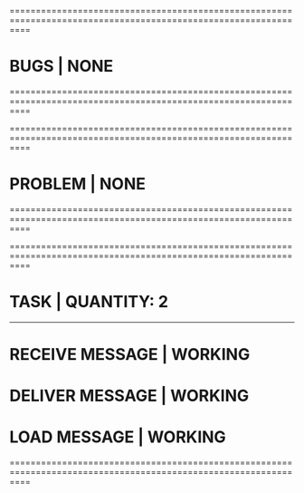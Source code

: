 
================================================================================================================
# BUGS                 | NONE
================================================================================================================



================================================================================================================
# PROBLEM              | NONE
================================================================================================================



================================================================================================================
# TASK                 | QUANTITY: 2
----------------------------------------------------------------------------------------------------------------
# RECEIVE MESSAGE      | WORKING
# DELIVER MESSAGE      | WORKING
# LOAD MESSAGE         | WORKING
================================================================================================================
